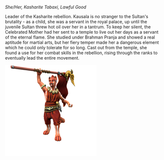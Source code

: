 *She/Her, Kasharite Tabaxi, Lawful Good*

Leader of the Kasharite rebellion. Kausala is no stranger to the Sultan's brutality - as a child, she was a servant in the royal palace, up until the juvenile Sultan threw hot oil over her in a tantrum. To keep her silent, the Celebrated Mother had her sent to a temple to live out her days as a servant of the eternal flame. She studied under Brahman Pranja and showed a real aptitude for martial arts, but her fiery temper made her a dangerous element which he could only tolerate for so long. Cast out from the temple, she found a use for her combat skills in the rebellion, rising through the ranks to eventually lead the entire movement.

![](../../_assets/people/kashar/UnnaKausala.png)
